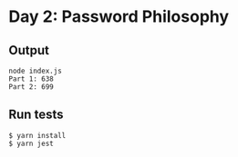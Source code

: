 # Day 2: Password Philosophy

## Output

```console
node index.js
Part 1: 638
Part 2: 699
```

## Run tests

```
$ yarn install
$ yarn jest
```
